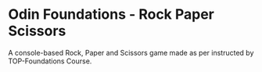 # Odin Foundations - Rock Paper Scissors
A console-based Rock, Paper and Scissors game made as per instructed by TOP-Foundations Course.
